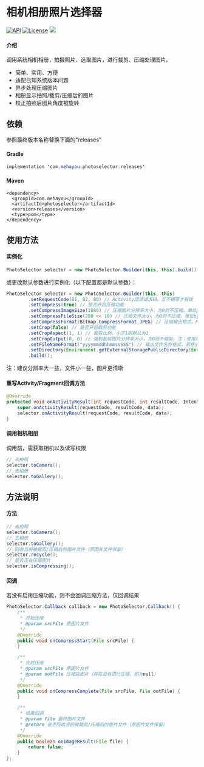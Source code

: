 # 相机相册照片选择器
[![API](https://img.shields.io/badge/API-15%2B-brightgreen.svg)](https://android-arsenal.com/api?level=15)
[![License](https://img.shields.io/badge/license-Apache%202-green.svg)](https://www.apache.org/licenses/LICENSE-2.0)
[![](https://img.shields.io/github/release/mehayou/photoselector.svg?color=red)](https://github.com/mehayou/PhotoSelector/releases)

#### 介绍
调用系统相机相册，拍摄照片、选取图片，进行裁剪、压缩处理图片。
* 简单、实用、方便
* 适配已知系统版本问题
* 异步处理压缩图片
* 相册显示拍照/裁剪/压缩后的图片
* 校正拍照后图片角度被旋转

## 依赖
参照最终版本名称替换下面的“releases”
#### Gradle
```java
implementation 'com.mehayou:photoselector:releases'
```
#### Maven
```
<dependency>
  <groupId>com.mehayou</groupId>
  <artifactId>photoselector</artifactId>
  <version>releases</version>
  <type>pom</type>
</dependency>
```

## 使用方法
#### 实例化
```java
PhotoSelector selector = new PhotoSelector.Builder(this, this).build();
```
或更改默认参数进行实例化（以下配置都是默认参数）：
```java
PhotoSelector selector = new PhotoSelector.Builder(this, this)
        .setRequestCode(81, 82, 80) // Activity回调请求码，互不相等才有效
        .setCompress(true) // 是否开启压缩功能
        .setCompressImageSize(1080) // 压缩图片分辨率大小，为0则不压缩，单位px
        .setCompressFileSize(200 << 10) // 压缩文件大小，为0则不压缩，单位byte
        .setCompressFormat(Bitmap.CompressFormat.JPEG) // 压缩输出格式，PNG不支持压缩文件大小
        .setCrop(false) // 是否开启裁剪功能
        .setCropAspect(1, 1) // 裁剪比例，小于1则默认为1
        .setCropOutput(0, 0) // 强制裁剪图片分辨率大小，为0则不裁剪，注：使用后setCropAspect、setCompressImageSize方法失效
        .setFileNameFormat("yyyymmddhhmmssSSS") // 输出文件名称格式，若格式不正确或为空，则默认取时间戳
        .setDirectory(Environment.getExternalStoragePublicDirectory(Environment.DIRECTORY_DCIM)) // 输出目录
        .build();
```
注：建议分辨率大一些，文件小一些，图片更清晰

#### 重写Activity/Fragment回调方法
```java
@Override
protected void onActivityResult(int requestCode, int resultCode, Intent data) {
    super.onActivityResult(requestCode, resultCode, data);
    selector.onActivityResult(requestCode, resultCode, data);
}
```

#### 调用相机相册
调用前，需获取相机以及读写权限
```java
// 去拍照
selector.toCamera();
// 去相册
selector.toGallery();
```

## 方法说明
#### 方法
```java
// 去拍照
selector.toCamera();
// 去相册
selector.toGallery();
// 回收当前被裁剪/压缩后的图片文件（原图片文件保留）
selector.recycle();
// 是否正在压缩图片
selector.isCompressing();
```

#### 回调
若没有启用压缩功能，则不会回调压缩方法，仅回调结果
```java
PhotoSelector.Callback callback = new PhotoSelector.Callback() {
    /**
     * 开始压缩
     * @param srcFile 原图片文件
     */
    @Override
    public void onCompressStart(File srcFile) {
    }

    /**
     * 完成压缩
     * @param srcFile 原图片文件
     * @param outFile 压缩后图片（存在没有进行压缩，即为null）
     */
    @Override
    public void onCompressComplete(File srcFile, File outFile) {
    }

    /**
     * 结果回调
     * @param file 最终图片文件
     * @return 是否回收当前被裁剪/压缩后的图片文件（原图片文件保留）
     */
    @Override
    public boolean onImageResult(File file) {
        return false;
    }
};
```